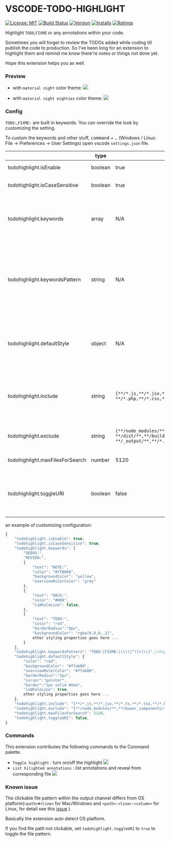 VSCODE-TODO-HIGHLIGHT
===

[![License: MIT](https://img.shields.io/badge/License-MIT-brightgreen.svg)](https://opensource.org/licenses/MIT) [![Build Status](https://travis-ci.org/wayou/vscode-todo-highlight.svg?branch=master)](https://travis-ci.org/wayou/vscode-todo-highlight) [![Version](http://vsmarketplacebadge.apphb.com/version-short/wayou.vscode-todo-highlight.svg)](https://marketplace.visualstudio.com/items?itemName=wayou.vscode-todo-highlight) [![Installs](http://vsmarketplacebadge.apphb.com/installs-short/wayou.vscode-todo-highlight.svg)](https://marketplace.visualstudio.com/items?itemName=wayou.vscode-todo-highlight) [![Ratings](http://vsmarketplacebadge.apphb.com/rating-short/wayou.vscode-todo-highlight.svg)](https://marketplace.visualstudio.com/items?itemName=wayou.vscode-todo-highlight)

Highlight `TODO`,`FIXME` or any annotations within your code.

Sometimes you will forget to review the TODOs added while coding till publish the code to production.
So I've been long for an extension to highlight them and remind me know there're notes or things not done yet.

Hope this extension helps you as well.

### Preview

- with `material night` color theme:
![](https://github.com/wayou/vscode-todo-highlight/raw/master/assets/material-night.png)

- with `material night eighties` color theme:
![](https://github.com/wayou/vscode-todo-highlight/raw/master/assets/material-night-eighties.png)

### Config

`TODO:`,`FIXME:` are built in keywords. You can override the look by customizing the setting.

To custom the keywords and other stuff, <kbd>command</kbd> + <kbd>,</kbd> (Windows / Linux: File -> Preferences -> User Settings) open vscode `settings.json` file.

||type|default|description|
|---|---|---|---|
|todohighlight.isEnable|boolean|true|Toggle the highlight, default is true.|
|todohighlight.isCaseSensitive|boolean|true|Whether the keywords are case sensitive or not.|
|todohighlight.keywords|array|N/A|An array of keywords that will be hilighted. You can also specify the style for each keywords here. See example below for more infomation.|
|todohighlight.keywordsPattern|string|N/A|Specify keywords via RegExp instead of `todohighlight.keywords` one by one. NOTE that if this presents, `todohighlight.keywords` will be ignored. And REMEMBER to escapse the back slash if there's any in your regexp (using \\ instead of signle back slash). |
|todohighlight.defaultStyle|object|N/A|Specify the default style for custom keywords, if not specified, build in default style will be applied. [Checkout all the available styling properties](https://code.visualstudio.com/docs/extensionAPI/vscode-api#_a-namedecorationrenderoptionsaspan-classcodeitem-id269decorationrenderoptionsspan).|
|todohighlight.include|string|`{**/*.js,**/*.jsx,**/*.ts,**/*.tsx,**/*.html,`<br>`**/*.php,**/*.css,**/*.scss}`|A glob pattern that defines the files to search for. Only include files you need, DO NOT USE `{**/*.*}` for both permormance and avoiding binary files reason.|
|todohighlight.exclude|string|`{**/node_modules/**,**/bower_components/**,`<br>`**/dist/**,**/build/**,**/.vscode/**,`<br>`**/_output/**,**/*.min.*,**/*.map}`|A glob pattern that defines files and folders to exclude while listing annotations.|
|todohighlight.maxFilesForSearch|number|5120|Max files for searching, mostly you don't need to configure this.|
|todohighlight.toggleURI|boolean|false|If the file path within the output channel not clickable, set this to true to toggle the path patten between `<path>#<line>` and `<path>:<line>:<column>`.|


an example of customizing configuration:

```js
{
    "todohighlight.isEnable": true,
    "todohighlight.isCaseSensitive": true,
    "todohighlight.keywords": [
        "DEBUG:",
        "REVIEW:",
        {  
            "text": "NOTE:",
            "color": "#ff0000",
            "backgroundColor": "yellow",
            "overviewRulerColor": "grey" 
        },
        {
            "text": "HACK:",
            "color": "#000",
            "isWholeLine": false,
        },
        {
            "text": "TODO:",
            "color": "red",
            "borderRadius":"0px",
            "backgroundColor": "rgba(0,0,0,.2)",
            other styling properties goes here ... 
        }
    ],
    "todohighlight.keywordsPattern": "TODO:|FIXME:|\\(([^)]+)\\)",//highlight `TODO:`,`FIXME:` and content between parentheses
    "todohighlight.defaultStyle": {
        "color": "red",
        "backgroundColor": "#ffab00",
        "overviewRulerColor": "#ffab00",
        "borderRadius":"2px",
        "cursor":"pointer",
        "border":"1px solid #eee",
        "isWholeLine": true,
        other styling properties goes here ... 
    },
    "todohighlight.include": "{**/*.js,**/*.jsx,**/*.ts,**/*.tsx,**/*.html,**/*.php,**/*.css,**/*.scss}",
    "todohighlight.exclude": "{**/node_modules/**,**/bower_components/**,**/dist/**,**/build/**,**/.vscode/**,**/_output/**,**/*.min.*,**/*.map}",
    "todohighlight.maxFilesForSearch": 5120,
    "todohighlight.toggleURI": false,
}
```

### Commands

This extension contributes the following commands to the Command palette.

- `Toggle highlight` : turn on/off the highlight
![](https://github.com/wayou/vscode-todo-highlight/raw/master/assets/toggle-highlight.gif)
- `List hilighted annotations` : list annotations and reveal from corresponding file
![](https://github.com/wayou/vscode-todo-highlight/raw/master/assets/list-annotations.gif)


### Known issue

 The clickable file pattern within the output channel differs from OS platform(`<path>#<line>` for Mac/Windows and `<path>:<line>:<column>` for Linux, for detail see this [issue](https://github.com/Microsoft/vscode/issues/586) ). 

 Basically the extension auto detect OS platform.

 If you find file path not clickable, set `todohighlight.toggleURI` to `true` to toggle the file pattern.
  
